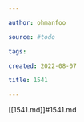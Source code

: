 ```yaml
---

author: ohmanfoo

source: #todo

tags: 

created: 2022-08-07

title: 1541

---
```

[[1541.md]]#1541.md